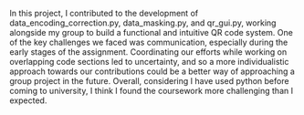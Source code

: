 In this project, I contributed to the development of data_encoding_correction.py, data_masking.py, and qr_gui.py, working alongside my group to build a functional and intuitive QR code system. One of the key challenges we faced was communication, especially during the early stages of the assignment. Coordinating our efforts while working on overlapping code sections led to uncertainty, and so a more individualistic approach towards our contributions could be a better way of approaching a group project in the future. Overall, considering I have used python before coming to university, I think I found the coursework more challenging than I expected. 